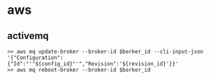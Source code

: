 # aws

## activemq

```shell
>> aws mq update-broker --broker-id $borker_id --cli-input-json '{"Configuration":{"Id":"'"${config_id}"'","Revision":'${revision_id}'}}'
>> aws mq reboot-broker --broker-id $borker_id
```
